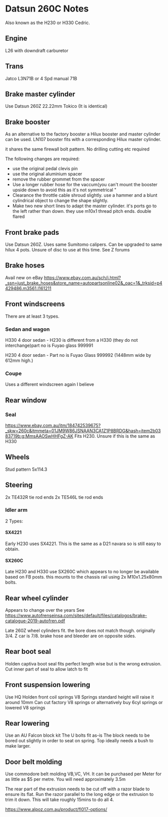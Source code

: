 # Datsun 260C Notes

Also known as the H230 or H330 Cedric.

## Engine
L26 with downdraft carburetor

## Trans
Jatco L3N71B or 4 Spd manual 71B

## Brake master cylinder
Use Datsun 260Z 22.22mm Tokico (It is identical)

## Brake booster
As an alternative to the factory booster a Hilux booster and master cylinder can be used.
LN107 booster fits with a corresponding Hilux master cylinder.

it shares the same firewall bolt pattern. No drilling cutting etc required 

The following changes are required:
- use the original pedal clevis pin
- use the original aluminium spacer
- remove the rubber grommet from the spacer
- Use a longer rubber hose for the vaccum(you can't mount the booster upside down to avoid this as it's not symmetrical "
- Clearance the throttle cable shroud slightly. use a hammer and a blunt cylindrical object to change the shape slightly.
- Make two new short lines to adapt the master cylinder. it's ports go to the left rather than down. they use m10x1 thread pitch ends. double flared 

## Front brake pads
Use Datsun 260Z. Uses same Sumitomo calipers. Can be upgraded to same hilux 4 pots. Unsure of disc to use at this time. See Z forums

## Brake hoses
Avail new on eBay
https://www.ebay.com.au/sch/i.html?_ssn=just_brake_hoses&store_name=autopartsonline02&_oac=1&_trksid=p4429486.m3561.l161211

## Front windscreens
There are at least 3 types. 

### Sedan and wagon

H330 4 door sedan - H230 is different from a H330 (they do not interchange)part no is Fuyao glass 999991

H230 4 door sedan - Part no is Fuyao Glass 999992 (1448mm wide by 612mm high.)


### Coupe

Uses a different windscreen again I believe

## Rear window
### Seal

https://www.ebay.com.au/itm/184742539675?_skw=260c&itmmeta=01JM9W86JSNAAN3CA1Z1P8BRDG&hash=item2b0383719b:g:MmsAAOSwHHFgZ-AK
Fits H230. Unsure if this is the same as H330

## Wheels
Stud pattern 5x114.3

## Steering

2x TE432R tie rod ends
2x TE546L tie rod ends 

### Idler arm
2 Types:

#### SX4221

Early H230 uses SX4221. This is the same as a D21 navara so is still easy to obtain.

#### SX260C

Late H230 and H330 use SX260C which appears to no longer be available based on FB posts. this mounts to the chassis rail using 2x M10x1.25x80mm bolts.


## Rear wheel cylinder
Appears to change over the years
See https://www.autofrenseinsa.com/sites/default/files/catalogos/brake-catalogue-2019-autofren.pdf

Late 260Z wheel cylinders fit. the bore does not match though. originally 3/4. Z car is 7/8. brake hose and bleeder are on opposite sides.



## Rear boot seal
Holden captiva boot seal fits perfect length wise but is the wrong extrusion. Cut inner part of seal to allow latch to fit

## Front suspension lowering
Use HQ Holden front coil springs
V8 Springs standard height will raise it around 10mm
Can cut factory V8 springs or alternatively buy 6cyl springs or lowered V8 springs

## Rear lowering
Use an AU Falcon block kit
The U bolts fit as-is
The block needs to be bored out slightly in order to seat on spring. Top ideally needs a bush to make larger.

## Door belt molding

Use commodore belt molding VB,VC, VH. It can be purchased per Meter for as little as $5 per metre.
You will need approximately 3.5m

The rear part of the extrusion needs to be cut off with a razor blade to ensure its flat. Run the razor parallel to the long edge or the extrusion to trim it down. This will take roughly 15mins to do all 4.

https://www.alpoz.com.au/product/fl017-options/